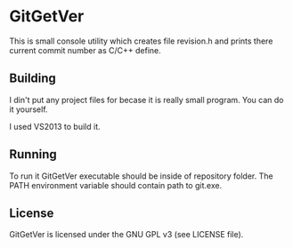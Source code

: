 # GitGetVer
This is small console utility which creates file revision.h and prints there current commit number as C/C++ define.

## Building
I din't put any project files for becase it is really small program. You can do it yourself.

I used VS2013 to build it.

## Running
To run it GitGetVer executable should be inside of repository folder.
The PATH environment variable should contain path to git.exe.

## License
GitGetVer is licensed under the GNU GPL v3 (see LICENSE file).

